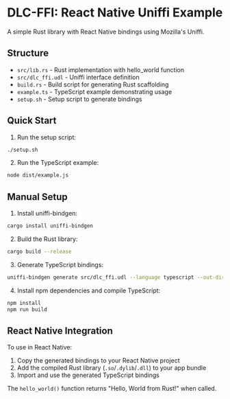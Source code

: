 # DLC-FFI: React Native Uniffi Example

A simple Rust library with React Native bindings using Mozilla's Uniffi.

## Structure

- `src/lib.rs` - Rust implementation with hello_world function
- `src/dlc_ffi.udl` - Uniffi interface definition
- `build.rs` - Build script for generating Rust scaffolding
- `example.ts` - TypeScript example demonstrating usage
- `setup.sh` - Setup script to generate bindings

## Quick Start

1. Run the setup script:
```bash
./setup.sh
```

2. Run the TypeScript example:
```bash
node dist/example.js
```

## Manual Setup

1. Install uniffi-bindgen:
```bash
cargo install uniffi-bindgen
```

2. Build the Rust library:
```bash
cargo build --release
```

3. Generate TypeScript bindings:
```bash
uniffi-bindgen generate src/dlc_ffi.udl --language typescript --out-dir bindings
```

4. Install npm dependencies and compile TypeScript:
```bash
npm install
npm run build
```

## React Native Integration

To use in React Native:

1. Copy the generated bindings to your React Native project
2. Add the compiled Rust library (`.so`/`.dylib`/`.dll`) to your app bundle
3. Import and use the generated TypeScript bindings

The `hello_world()` function returns "Hello, World from Rust!" when called.